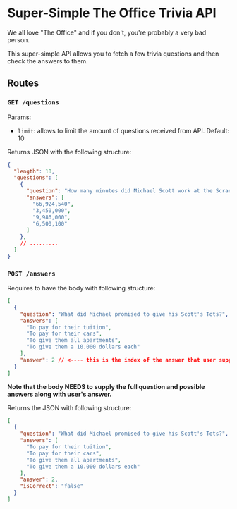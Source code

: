 # Super-Simple The Office Trivia API

We all love "The Office" and if you don't, you're probably a very bad person.

This super-simple API allows you to fetch a few trivia questions and then check the answers to them.

## Routes

### `GET /questions`

Params:
- `limit`: allows to limit the amount of questions received from API. Default: 10

Returns JSON with the following structure:

```json
{
  "length": 10,
  "questions": [
    {
      "question": "How many minutes did Michael Scott work at the Scranton office?",
      "answers": [
        "66,924,540",
        "3,450,000",
        "9,986,000",
        "6,500,100"
      ]
    },
    // .........
  ]
}
```
### `POST /answers`

Requires to have the body with following structure:

```json
[
  {
    "question": "What did Michael promised to give his Scott's Tots?",
    "answers": [
      "To pay for their tuition",
      "To pay for their cars",
      "To give them all apartments",
      "To give them a 10.000 dollars each"
    ],
    "answer": 2 // <---- this is the index of the answer that user supplied
  }
]
```

**Note that the body NEEDS to supply the full question and possible answers along with user's answer.**

Returns the JSON with following structure:

```json
[
  {
    "question": "What did Michael promised to give his Scott's Tots?",
    "answers": [
      "To pay for their tuition",
      "To pay for their cars",
      "To give them all apartments",
      "To give them a 10.000 dollars each"
    ],
    "answer": 2,
    "isCorrect": "false"
  }
]
```
